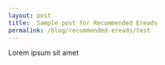 ```yaml
---
layout: post
title:  Sample post for Recommended Ereads
permalink: /blog/recommended-ereads/test
---
```

Lorem ipsum sit amet
